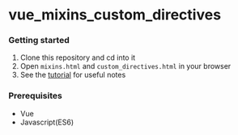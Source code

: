 # vue_mixins_custom_directives

### Getting started

1. Clone this repository and cd into it
2. Open `mixins.html` and `custom_directives.html` in your browser
3. See the [tutorial](https://pusher.com/tutorials/vuejs-mixins-custom-directives) for useful notes 


### Prerequisites

* Vue
* Javascript(ES6)
